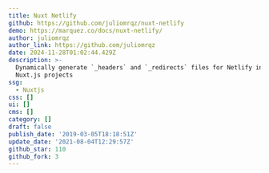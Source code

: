 ```yaml
---
title: Nuxt Netlify
github: https://github.com/juliomrqz/nuxt-netlify
demo: https://marquez.co/docs/nuxt-netlify/
author: juliomrqz
author_link: https://github.com/juliomrqz
date: 2024-11-28T01:02:44.429Z
description: >-
  Dynamically generate `_headers` and `_redirects` files for Netlify in your
  Nuxt.js projects
ssg:
  - Nuxtjs
css: []
ui: []
cms: []
category: []
draft: false
publish_date: '2019-03-05T18:18:51Z'
update_date: '2021-08-04T12:29:57Z'
github_star: 110
github_fork: 3
---
```

